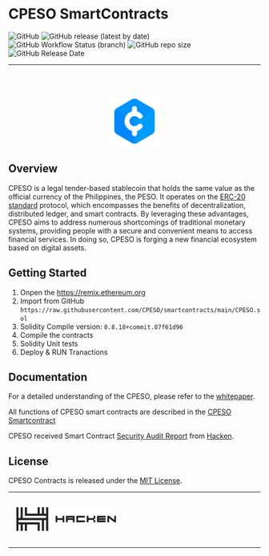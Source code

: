 # CPESO SmartContracts

![GitHub](https://img.shields.io/github/license/CPESO/smartcontracts?color=green) 
![GitHub release (latest by date)](https://img.shields.io/github/v/release/CPESO/smartcontracts)
![GitHub Workflow Status (branch)](https://img.shields.io/github/actions/workflow/status/CPESO/smartcontracts/publish-release.yml)
![GitHub repo size](https://img.shields.io/github/repo-size/CPESO/smartcontracts)
![GitHub Release Date](https://img.shields.io/github/release-date/CPESO/smartcontracts)

----

<br><br>

<p align="center">
  <a href="https://github.com/CPESO/WhitePaper/blob/main/Docs/cpeso_whitepaper_en_v1.0.pdf">
  <img src="CPESO.svg" width="100" title="CPESO LOGO">
  </a>
</p>

## Overview

CPESO is a legal tender-based stablecoin that holds the same value as the official
currency of the Philippines, the PESO. It operates on the [ERC-20 standard](https://eips.ethereum.org/EIPS/eip-20) protocol, which
encompasses the benefits of decentralization, distributed ledger, and smart
contracts. By leveraging these advantages, CPESO aims to address numerous
shortcomings of traditional monetary systems, providing people with a secure
and convenient means to access financial services. In doing so, CPESO is forging a
new financial ecosystem based on digital assets.

## Getting Started

1. Onpen the <https://remix.ethereum.org>
2. Import from GitHub `https://raw.githubusercontent.com/CPESO/smartcontracts/main/CPESO.sol`
3. Solidity Compile version: `0.8.18+commit.87f61d96`
3. Compile the contracts
4. Solidity Unit tests
5. Deploy & RUN Tranactions

## Documentation

For a detailed understanding of the CPESO, please refer to the [whitepaper](https://github.com/CPESO/WhitePaper/blob/main/Docs/cpeso_whitepaper_en_v1.0.pdf).

All functions of CPESO smart contracts are described in the [CPESO Smartcontract](https://github.com/CPESO/smartcontracts)

CPESO received Smart Contract [Security Audit Report](https://cpeso.io/reports/20230718-Cpeso_SC%20Audit%20Report_06_07_[SA-1607].pdf) from [Hacken](https://hacken.io/services/blockchain-security/smart-contract-security-audit/). 

## License

CPESO Contracts is released under the [MIT License](./LICENSE).

----

 <div style="padding: 16px;">
   <a href="https://cpeso.io/reports/20230718-Cpeso_SC%20Audit%20Report_06_07_[SA-1607].pdf" target="_blank">
       <img src="hacken.svg" alt="Proofed by Hacken - Smart contract audit" style="width: 200px;background:white">
   </a>
</div>

----
